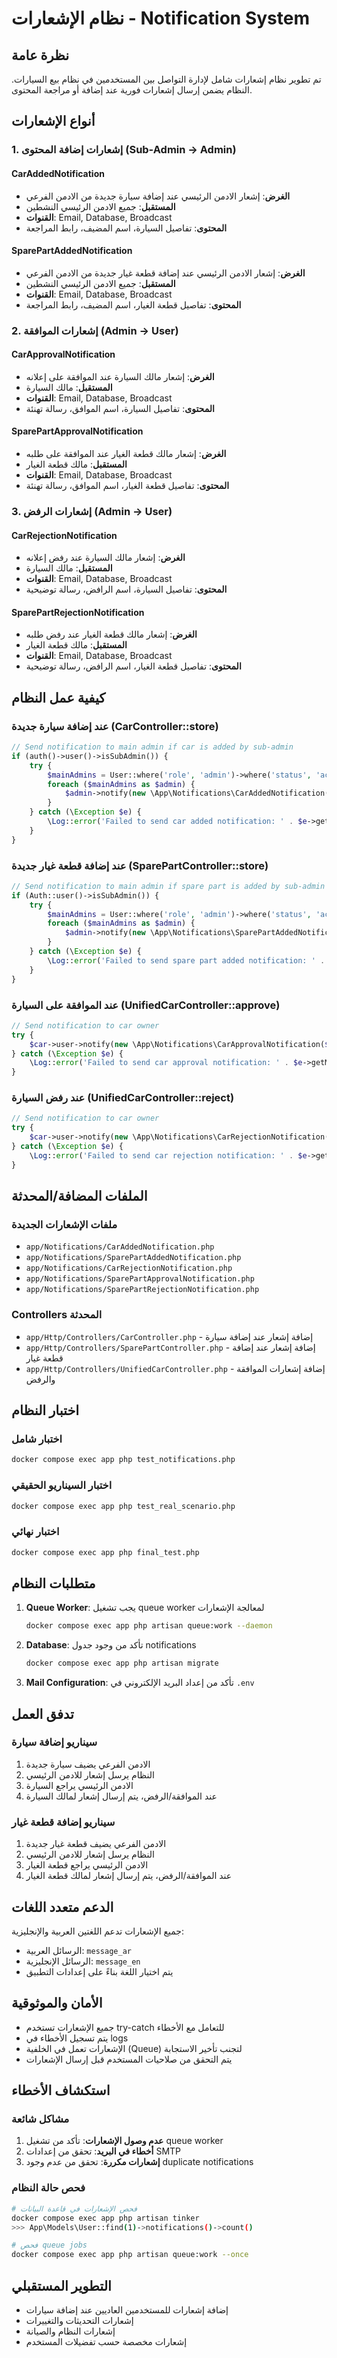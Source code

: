 # نظام الإشعارات - Notification System

## نظرة عامة

تم تطوير نظام إشعارات شامل لإدارة التواصل بين المستخدمين في نظام بيع السيارات. النظام يضمن إرسال إشعارات فورية عند إضافة أو مراجعة المحتوى.

## أنواع الإشعارات

### 1. إشعارات إضافة المحتوى (Sub-Admin → Admin)

#### CarAddedNotification
- **الغرض**: إشعار الادمن الرئيسي عند إضافة سيارة جديدة من الادمن الفرعي
- **المستقبل**: جميع الادمن الرئيسي النشطين
- **القنوات**: Email, Database, Broadcast
- **المحتوى**: تفاصيل السيارة، اسم المضيف، رابط المراجعة

#### SparePartAddedNotification
- **الغرض**: إشعار الادمن الرئيسي عند إضافة قطعة غيار جديدة من الادمن الفرعي
- **المستقبل**: جميع الادمن الرئيسي النشطين
- **القنوات**: Email, Database, Broadcast
- **المحتوى**: تفاصيل قطعة الغيار، اسم المضيف، رابط المراجعة

### 2. إشعارات الموافقة (Admin → User)

#### CarApprovalNotification
- **الغرض**: إشعار مالك السيارة عند الموافقة على إعلانه
- **المستقبل**: مالك السيارة
- **القنوات**: Email, Database, Broadcast
- **المحتوى**: تفاصيل السيارة، اسم الموافق، رسالة تهنئة

#### SparePartApprovalNotification
- **الغرض**: إشعار مالك قطعة الغيار عند الموافقة على طلبه
- **المستقبل**: مالك قطعة الغيار
- **القنوات**: Email, Database, Broadcast
- **المحتوى**: تفاصيل قطعة الغيار، اسم الموافق، رسالة تهنئة

### 3. إشعارات الرفض (Admin → User)

#### CarRejectionNotification
- **الغرض**: إشعار مالك السيارة عند رفض إعلانه
- **المستقبل**: مالك السيارة
- **القنوات**: Email, Database, Broadcast
- **المحتوى**: تفاصيل السيارة، اسم الرافض، رسالة توضيحية

#### SparePartRejectionNotification
- **الغرض**: إشعار مالك قطعة الغيار عند رفض طلبه
- **المستقبل**: مالك قطعة الغيار
- **القنوات**: Email, Database, Broadcast
- **المحتوى**: تفاصيل قطعة الغيار، اسم الرافض، رسالة توضيحية

## كيفية عمل النظام

### عند إضافة سيارة جديدة (CarController::store)

```php
// Send notification to main admin if car is added by sub-admin
if (auth()->user()->isSubAdmin()) {
    try {
        $mainAdmins = User::where('role', 'admin')->where('status', 'active')->get();
        foreach ($mainAdmins as $admin) {
            $admin->notify(new \App\Notifications\CarAddedNotification($car, auth()->user()));
        }
    } catch (\Exception $e) {
        \Log::error('Failed to send car added notification: ' . $e->getMessage());
    }
}
```

### عند إضافة قطعة غيار جديدة (SparePartController::store)

```php
// Send notification to main admin if spare part is added by sub-admin
if (Auth::user()->isSubAdmin()) {
    try {
        $mainAdmins = User::where('role', 'admin')->where('status', 'active')->get();
        foreach ($mainAdmins as $admin) {
            $admin->notify(new \App\Notifications\SparePartAddedNotification($sparePart, Auth::user()));
        }
    } catch (\Exception $e) {
        \Log::error('Failed to send spare part added notification: ' . $e->getMessage());
    }
}
```

### عند الموافقة على السيارة (UnifiedCarController::approve)

```php
// Send notification to car owner
try {
    $car->user->notify(new \App\Notifications\CarApprovalNotification($car, auth()->user()));
} catch (\Exception $e) {
    \Log::error('Failed to send car approval notification: ' . $e->getMessage());
}
```

### عند رفض السيارة (UnifiedCarController::reject)

```php
// Send notification to car owner
try {
    $car->user->notify(new \App\Notifications\CarRejectionNotification($car, auth()->user()));
} catch (\Exception $e) {
    \Log::error('Failed to send car rejection notification: ' . $e->getMessage());
}
```

## الملفات المضافة/المحدثة

### ملفات الإشعارات الجديدة
- `app/Notifications/CarAddedNotification.php`
- `app/Notifications/SparePartAddedNotification.php`
- `app/Notifications/CarRejectionNotification.php`
- `app/Notifications/SparePartApprovalNotification.php`
- `app/Notifications/SparePartRejectionNotification.php`

### Controllers المحدثة
- `app/Http/Controllers/CarController.php` - إضافة إشعار عند إضافة سيارة
- `app/Http/Controllers/SparePartController.php` - إضافة إشعار عند إضافة قطعة غيار
- `app/Http/Controllers/UnifiedCarController.php` - إضافة إشعارات الموافقة والرفض

## اختبار النظام

### اختبار شامل
```bash
docker compose exec app php test_notifications.php
```

### اختبار السيناريو الحقيقي
```bash
docker compose exec app php test_real_scenario.php
```

### اختبار نهائي
```bash
docker compose exec app php final_test.php
```

## متطلبات النظام

1. **Queue Worker**: يجب تشغيل queue worker لمعالجة الإشعارات
   ```bash
   docker compose exec app php artisan queue:work --daemon
   ```

2. **Database**: تأكد من وجود جدول notifications
   ```bash
   docker compose exec app php artisan migrate
   ```

3. **Mail Configuration**: تأكد من إعداد البريد الإلكتروني في `.env`

## تدفق العمل

### سيناريو إضافة سيارة
1. الادمن الفرعي يضيف سيارة جديدة
2. النظام يرسل إشعار للادمن الرئيسي
3. الادمن الرئيسي يراجع السيارة
4. عند الموافقة/الرفض، يتم إرسال إشعار لمالك السيارة

### سيناريو إضافة قطعة غيار
1. الادمن الفرعي يضيف قطعة غيار جديدة
2. النظام يرسل إشعار للادمن الرئيسي
3. الادمن الرئيسي يراجع قطعة الغيار
4. عند الموافقة/الرفض، يتم إرسال إشعار لمالك قطعة الغيار

## الدعم متعدد اللغات

جميع الإشعارات تدعم اللغتين العربية والإنجليزية:
- الرسائل العربية: `message_ar`
- الرسائل الإنجليزية: `message_en`
- يتم اختيار اللغة بناءً على إعدادات التطبيق

## الأمان والموثوقية

- جميع الإشعارات تستخدم try-catch للتعامل مع الأخطاء
- يتم تسجيل الأخطاء في logs
- الإشعارات تعمل في الخلفية (Queue) لتجنب تأخير الاستجابة
- يتم التحقق من صلاحيات المستخدم قبل إرسال الإشعارات

## استكشاف الأخطاء

### مشاكل شائعة
1. **عدم وصول الإشعارات**: تأكد من تشغيل queue worker
2. **أخطاء في البريد**: تحقق من إعدادات SMTP
3. **إشعارات مكررة**: تحقق من عدم وجود duplicate notifications

### فحص حالة النظام
```bash
# فحص الإشعارات في قاعدة البيانات
docker compose exec app php artisan tinker
>>> App\Models\User::find(1)->notifications()->count()

# فحص queue jobs
docker compose exec app php artisan queue:work --once
```

## التطوير المستقبلي

- إضافة إشعارات للمستخدمين العاديين عند إضافة سيارات
- إشعارات التحديثات والتغييرات
- إشعارات النظام والصيانة
- إشعارات مخصصة حسب تفضيلات المستخدم 
